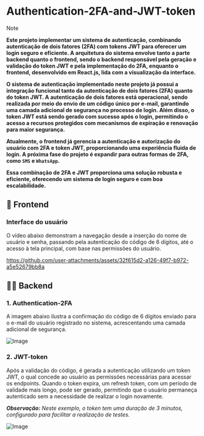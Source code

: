 # Authentication-2FA-and-JWT-token
> [!NOTE]
> **Este projeto implementar um sistema de autenticação, combinando autenticação de dois fatores (2FA) com tokens JWT para oferecer um login seguro e eficiente. A arquitetura do sistema envolve tanto a parte backend quanto o frontend, sendo o backend responsável pela geração e validação do token JWT e pela implementação do 2FA, enquanto o frontend, desenvolvido em React.js, lida com a visualização da interface.**
>
> **O sistema de autenticação implementado neste projeto já possui a integração funcional tanto da autenticação de dois fatores (2FA) quanto do token JWT. A autenticação de dois fatores está operacional, sendo realizada por meio do envio de um código único por e-mail, garantindo uma camada adicional de segurança no processo de login. Além disso, o token JWT está sendo gerado com sucesso após o login, permitindo o acesso a recursos protegidos com mecanismos de expiração e renovação para maior segurança.**
>
> **Atualmente, o frontend já gerencia a autenticação e autorização do usuário com 2FA e token JWT, proporcionando uma experiência fluida de login. A próxima fase do projeto é expandir para outras formas de 2FA, como `SMS` e `WhatsApp`.**
>
> **Essa combinação de 2FA e JWT proporciona uma solução robusta e eficiente, oferecendo um sistema de login seguro e com boa escalabilidade.**

## 🎨 Frontend
### Interface do usuário
O vídeo abaixo demonstram a navegação desde a inserção do nome de usuário e senha, passando pela autenticação do código de 6 dígitos, até o acesso à tela principal, com base nas permissões do usuário.

https://github.com/user-attachments/assets/32f615d2-a126-49f7-b972-a5e52679bb8a

## 🧑‍💻 Backend
### 1. Authentication-2FA

A imagem abaixo ilustra a confirmação do código de 6 dígitos enviado para o e-mail do usuário registrado no sistema, acrescentando uma camada adicional de segurança.

![Image](https://github.com/user-attachments/assets/77931929-27db-4788-9df9-befc07f79576)

### 2. JWT-token

Após a validação do código, é gerada a autenticação utilizando um token JWT, o qual concede ao usuário as permissões necessárias para acessar os endpoints. Quando o token expira, um refresh token, com um período de validade mais longo, pode ser gerado, permitindo que o usuário permaneça autenticado sem a necessidade de realizar o login novamente.

***Observação:*** *Neste exemplo, o token tem uma duração de 3 minutos, configurado para facilitar a realização de testes.*

![Image](https://github.com/user-attachments/assets/c718421c-0e7d-4431-a17c-bc534487a151)

